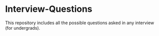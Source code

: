 # Interview-Questions
This repository includes all the possible questions asked in any interview (for undergrads).
